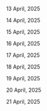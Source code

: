 13 April, 2025

14 April, 2025

15 April, 2025

16 April, 2025

17 April, 2025

18 April, 2025

19 April, 2025

20 April, 2025

21 April, 2025